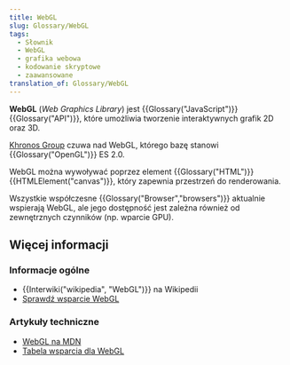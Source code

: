 ```yaml
---
title: WebGL
slug: Glossary/WebGL
tags:
  - Słownik
  - WebGL
  - grafika webowa
  - kodowanie skryptowe
  - zaawansowane
translation_of: Glossary/WebGL
---
```

**WebGL** (_Web Graphics Library_) jest {{Glossary("JavaScript")}} {{Glossary("API")}}, które umożliwia tworzenie interaktywnych grafik 2D oraz 3D.

[Khronos Group](https://www.khronos.org/) czuwa nad WebGL, którego bazę stanowi {{Glossary("OpenGL")}} ES 2.0.

WebGL można wywoływać poprzez element {{Glossary("HTML")}} {{HTMLElement("canvas")}}, który zapewnia przestrzeń do renderowania.

Wszystkie współczesne {{Glossary("Browser","browsers")}} aktualnie wspierają WebGL, ale jego dostępność jest zależna również od zewnętrznych czynników (np. wparcie GPU).

## Więcej informacji

### Informacje ogólne

- {{Interwiki("wikipedia", "WebGL")}} na Wikipedii
- [Sprawdź wsparcie WebGL](http://get.webgl.org/)

### Artykuły techniczne

- [WebGL na MDN](/pl/docs/Web/WebGL)
- [Tabela wsparcia dla WebGL](http://caniuse.com/#feat=webgl)
